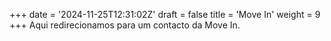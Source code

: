 +++
date = '2024-11-25T12:31:02Z'
draft = false
title = 'Move In'
weight = 9
+++
Aqui redirecionamos para um contacto da Move In.